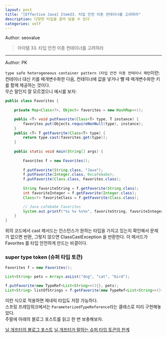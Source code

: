 ```yaml
---
layout: post
title: "[Effective Java] Item33. 타입 안전 이종 컨테이너를 고려하라"
description: 다양한 타입을 골라 담을 수 있다
categories: self
---
```


Author: seovalue

> 아이템 33. 타입 안전 이종 컨테이너를 고려하라

-----

Author: PK

`type safe heterogeneous container pattern (타입 안전 이종 컨테이너 패턴`이란:<br>
컨테이너 대신 키를 매개변수화한 다음, 컨테이너에 값을 넣거나 뺄 때 매개변수화한 키를 함께 제공하는 것이다.<br>
무슨 말인지 잘 모르겠으니 예시를 보자:
```java
public class Favorites {
    
    private Map<Class<?>, Object> favorites = new HashMap<>();

    public <T> void putFavorite(Class<T> type, T instance) {
        favorites.put(Objects.requireNonNull(type), instance);
    }
    public <T> T getFavorite(Class<T> type) {
        return type.cast(favorites.get(type));
    }
    
    public static void main(String[] args) {
        
        Favorites f = new Favorites();
        
        f.putFavorite(String.class, "Java");
        f.putFavorite(Integer.class, 0xcafebabe);
        f.putFavorite(Class.class, Favorites.class);
        
        String favoriteString = f.getFavorite(String.class);
        int favoriteInteger = f.getFavorite(Integer.class);
        Class<?> favoriteClass = f.getFavorite(Class.class);

        // Java cafebabe Favorites
        System.out.printf("%s %x %s%n", favoriteString, favoriteInteger, favoriteClass);
    }
}
```
위의 코드에서 cast 메서드는 인스턴스가 원하는 타입을 가지고 있는지 확인해서 문제가 없으면 반환, 그렇지 않으면 ClassCastException 을 반환한다.
이 메서드가 Favorites 를 타입 안전하게 만드는 비결이다.

### super type token (슈퍼 타입 토큰)
```java
Favorites f = new Favorites();

List<String> pets = Arrays.asList("dog", "cat", "bird");

f.putFavorite(new TypeRef<List<String>>(){}, pets);
List<String> listOfStrings = f.getFavorite(new TypeRef<List<String>>(){});
```
이런 식으로 적용하면 제네릭 타입도 저장 가능하다.<br>
스프링 프레임워크에서는 `ParameterizedTypeReference`라는 클래스로 미리 구현해놓았다.<br>
주말에 아래의 블로그 포스트를 읽고 한 번 보충해보자.

[닐 개프터의 블로그 포스트](http://gafter.blogspot.com/2006/12/super-type-tokens.html)
[닐 개프터가 말하는 슈퍼 타입 토큰의 한계](http://gafter.blogspot.com/2007/05/limitation-of-super-type-tokens.html)
